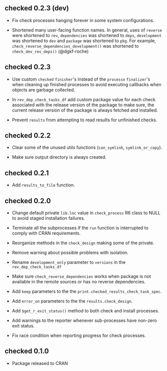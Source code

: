 ## checked 0.2.3 (dev)

* Fix check processes hanging forever in some system configurations.

* Shortened many user-facing function names. In general, uses of `reverse`
  were shortened to `rev`, `dependencies` was shortened to `deps`,
  `development` was shortened to `dev` and `package` was shortened to `pkg`.
  For example, `check_reverse_dependencies_development()` was shortened to
  `check_dev_rev_deps()` (@dgkf-roche)

## checked 0.2.3

* Use custom `checked` `finisher`'s instead of the `processx` `finalizer`'s
  when cleaning up finished processes to avoid executing callbacks when
  objects are garbage collected.
  
* In `rev_dep_check_tasks_df` add custom package value for each check associated
  with the release version of the package to make sure, the current release
  version of the package is always fetched and installed.
  
* Prevent `results` from attempting to read results for unfinished checks.

## checked 0.2.2

* Clear some of the unused utils functions (`can_symlink`, `symlink_or_copy`).

* Make sure output directory is always created.

## checked 0.2.1 

* Add `results_to_file` function.

## checked 0.2.0 

* Change default private `lib.loc` value in `check_process` R6 class
  to NULL to avoid staged installation failures.
  
* Terminate all the subprocesses if the `run` function is interrupted to
  comply with CRAN requirements.
  
* Reorganize methods in the `check_design` making some of the private.

* Remove warning about possible problems with isolation.

* Rename `development_only` parameter to `versions` in the `rev_dep_check_tasks_df`

* Make sure `check_reverse_dependencies` works when package is not available
  in the remote sources or has no reverse dependencies.
  
* Add `keep` parameters to the the `print.checked_results_check_task_spec`.

* Add `error_on` parameters to the the `results.check_design`.

* Add `$get_r_exit_status()` method to both check and install processes.

* Add warnings to the reporter whenever sub-processes have non-zero exit status.

* Fix race condition when reporting progress for check processes.

## checked 0.1.0

* Package released to CRAN
